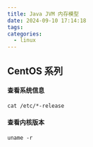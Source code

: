 ```yaml
---
title: Java JVM 内存模型
date: 2024-09-10 17:14:18
tags:
categories:
  - linux
---
```


## CentOS 系列

#### 查看系统信息

~~~shell
cat /etc/*-release
~~~

#### 查看内核版本

~~~
uname -r
~~~

